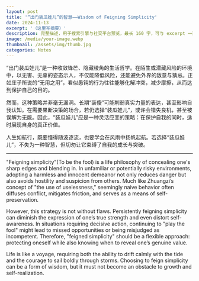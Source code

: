 ```yaml
---
layout: post
title: '“出门装瓜娃儿”的智慧——Wisdom of Feigning Simplicity'
date: 2024-11-13
excerpt: '（这里写摘要）'
description: 完整描述，用于搜索引擎与社交平台预览，最长 160 字，可与 excerpt 一致
image: /media/your-image.webp
thumbnail: /assets/img/thumb.jpg
categories: Notes
---
```


“出门装瓜娃儿”是一种收敛锋芒、隐藏棱角的生活哲学。在陌生或潜藏风险的环境中，以无害、无辜的姿态示人，不仅能降低风险，还能避免外界的敌意与猜忌。正如庄子所说的“无用之用”，看似愚钝的行为往往能够化解冲突，减少摩擦，从而达到保护自己的目的。

然而，这种策略并非毫无漏洞。长期“装傻”可能削弱真实力量的表达，甚至影响自我认知。在需要果断决策的场合，若仍选择“装瓜娃儿”，或许会错失良机，甚至被误解为无能。因此，“装瓜娃儿”应是一种灵活应变的策略：在保护自我的同时，适时展现自身的真正价值。

人生如航行，既要懂得随波逐流，也要学会在风雨中扬帆起航。若选择“装瓜娃儿”，不失为一种智慧，但切勿让它束缚了自我的成长与突破。

---

"Feigning simplicity"(To be the fool) is a life philosophy of concealing one's sharp edges and blending in. In unfamiliar or potentially risky environments, adopting a harmless and innocent demeanor not only reduces danger but also avoids hostility and suspicion from others. Much like Zhuangzi’s concept of "the use of uselessness," seemingly naive behavior often diffuses conflict, mitigates friction, and serves as a means of self-preservation.

However, this strategy is not without flaws. Persistently feigning simplicity can diminish the expression of one’s true strength and even distort self-awareness. In situations requiring decisive action, continuing to "play the fool" might lead to missed opportunities or being misjudged as incompetent. Therefore, "feigned simplicity" should be a flexible approach: protecting oneself while also knowing when to reveal one’s genuine value.

Life is like a voyage, requiring both the ability to drift calmly with the tide and the courage to sail boldly through storms. Choosing to feign simplicity can be a form of wisdom, but it must not become an obstacle to growth and self-realization.